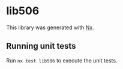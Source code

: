 # lib506

This library was generated with [Nx](https://nx.dev).

## Running unit tests

Run `nx test lib506` to execute the unit tests.
